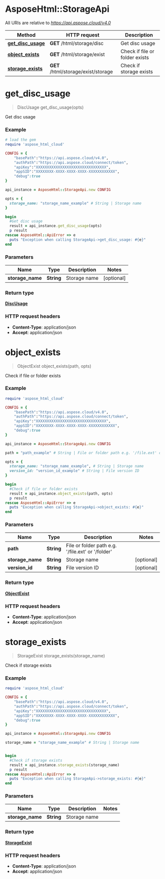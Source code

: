 # AsposeHtml::StorageApi

All URIs are relative to *https://api.aspose.cloud/v4.0*

| Method                                                   | HTTP request                        | Description                    |
|----------------------------------------------------------|-------------------------------------|--------------------------------|
| [**get_disc_usage**](StorageApi.md#get_disc_usage)       | **GET** /html/storage/disc          | Get disc usage                 |
| [**object_exists**](StorageApi.md#object_exists)         | **GET** /html/storage/exist         | Check if file or folder exists |
| [**storage_exists**](StorageApi.md#storage_exists)       | **GET** /html/storage/exist/storage | Check if storage exists        |


# **get_disc_usage**
> DiscUsage get_disc_usage(opts)

Get disc usage

### Example
```ruby
# load the gem
require 'aspose_html_cloud'

CONFIG = {
    "basePath":"https://api.aspose.cloud/v4.0",
    "authPath":"https://api.aspose.cloud/connect/token",
    "apiKey":"XXXXXXXXXXXXXXXXXXXXXXXXXXXXXXXX",
    "appSID":"XXXXXXXX-XXXX-XXXX-XXXX-XXXXXXXXXXXX",
    "debug":true
}

api_instance = AsposeHtml::StorageApi.new CONFIG

opts = { 
  storage_name: "storage_name_example" # String | Storage name
}

begin
  #Get disc usage
  result = api_instance.get_disc_usage(opts)
  p result
rescue AsposeHtml::ApiError => e
  puts "Exception when calling StorageApi->get_disc_usage: #{e}"
end
```

### Parameters

| Name             | Type       | Description  | Notes      |
|------------------|------------|--------------|------------|
| **storage_name** | **String** | Storage name | [optional] |

### Return type

[**DiscUsage**](DiscUsage.md)

### HTTP request headers

 - **Content-Type**: application/json
 - **Accept**: application/json

# **object_exists**
> ObjectExist object_exists(path, opts)

Check if file or folder exists

### Example
```ruby
require 'aspose_html_cloud'

CONFIG = {
    "basePath":"https://api.aspose.cloud/v4.0",
    "authPath":"https://api.aspose.cloud/connect/token",
    "apiKey":"XXXXXXXXXXXXXXXXXXXXXXXXXXXXXXXX",
    "appSID":"XXXXXXXX-XXXX-XXXX-XXXX-XXXXXXXXXXXX",
    "debug":true
}

api_instance = AsposeHtml::StorageApi.new CONFIG

path = "path_example" # String | File or folder path e.g. '/file.ext' or '/folder'

opts = { 
  storage_name: "storage_name_example", # String | Storage name
  version_id: "version_id_example" # String | File version ID
}

begin
  #Check if file or folder exists
  result = api_instance.object_exists(path, opts)
  p result
rescue AsposeHtml::ApiError => e
  puts "Exception when calling StorageApi->object_exists: #{e}"
end
```

### Parameters

| Name             | Type       | Description                                                       | Notes      |
|------------------|------------|-------------------------------------------------------------------|------------|
| **path**         | **String** | File or folder path e.g. &#39;/file.ext&#39; or &#39;/folder&#39; |            |
| **storage_name** | **String** | Storage name                                                      | [optional] |
| **version_id**   | **String** | File version ID                                                   | [optional] |

### Return type

[**ObjectExist**](ObjectExist.md)

### HTTP request headers

 - **Content-Type**: application/json
 - **Accept**: application/json


# **storage_exists**
> StorageExist storage_exists(storage_name)

Check if storage exists

### Example
```ruby
require 'aspose_html_cloud'

CONFIG = {
    "basePath":"https://api.aspose.cloud/v4.0",
    "authPath":"https://api.aspose.cloud/connect/token",
    "apiKey":"XXXXXXXXXXXXXXXXXXXXXXXXXXXXXXXX",
    "appSID":"XXXXXXXX-XXXX-XXXX-XXXX-XXXXXXXXXXXX",
    "debug":true
}

api_instance = AsposeHtml::StorageApi.new CONFIG

storage_name = "storage_name_example" # String | Storage name


begin
  #Check if storage exists
  result = api_instance.storage_exists(storage_name)
  p result
rescue AsposeHtml::ApiError => e
  puts "Exception when calling StorageApi->storage_exists: #{e}"
end
```

### Parameters

| Name             | Type       | Description   | Notes  |
|------------------|------------|---------------|--------|
| **storage_name** | **String** | Storage name  |        |

### Return type

[**StorageExist**](StorageExist.md)

### HTTP request headers

 - **Content-Type**: application/json
 - **Accept**: application/json
